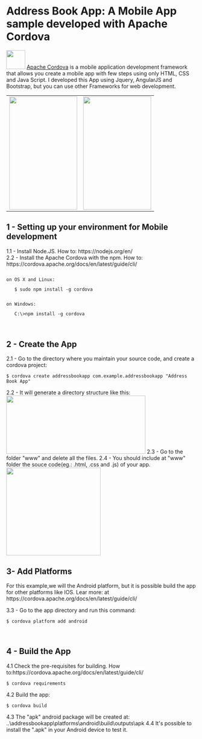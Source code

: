 # Address Book App: A Mobile App sample developed with Apache Cordova
<p><img src="http://cordova.apache.org/static/img/cordova_bot.png" width="50" height="50"> <a href="http://cordova.apache.org/">Apache Cordova</a> is a mobile application development framework that allows you create a mobile app with few steps using only HTML, CSS and Java Script. I developed this App using  Jquery, AngularJS and Bootstrap, but you can use other Frameworks for web development.</P>
<table>
<tr>
<td>
  <img src="http://firmino.somee.com/static/img/printAndroidAddressApp.png" width="180" height="300">
</td>
<td>
  <img src="http://firmino.somee.com/static/img/printAndroidAddressApp2.png" width="180" height="300">
</td>
</tr>
</table>


<h2>1 - Setting up your environment for Mobile development </h2>
1.1 - Install Node.JS.  How to: https://nodejs.org/en/ <br>
2.2 - Install the Apache Cordova with the npm. How to: https://cordova.apache.org/docs/en/latest/guide/cli/
<div><pre><code class="language-bash" data-lang="bash"><p>on OS X and Linux:</p>   <span class="nv">$ </span>sudo npm install -g cordova
</code></pre></div>
<div><pre><code class="language-bash" data-lang="bash"><p>on Windows:</p>   C:\&gt;npm install -g cordova
</code></pre></div>
<br>
<h2>2 - Create the App</h2>
2.1 - Go to the directory where you maintain your source code, and create a cordova project:
<div class="highlight"><pre><code class="language-bash" data-lang="bash"><span class="gp">$ </span>cordova create addressbookapp com.example.addressbookapp "Address Book App"
</code></pre></div>
2.2 - It will generate a directory structure like this:
 <img src="http://firmino.somee.com/static/img/dirapp.png" width="369" height="154">
2.3 - Go to the folder "www" and delete all the files. 
2.4 - You should include at "www" folder the souce code(eg.: .html, .css and .js) of your app.
 <img src="http://firmino.somee.com/static/img/wwwfolder.png" width="250" height="233">
<br>
<h2>3- Add Platforms</h2>
<p>For this example,we will the Android platform, but it is possible build the app for other platforms like IOS. Lear more: at https://cordova.apache.org/docs/en/latest/guide/cli/ </p>
3.3 - Go to the app directory and run this command:
<div class="highlight"><pre><code class="language-bash" data-lang="bash"><span class="gp">$ </span>cordova platform add android
</code></pre></div>
<br>
<h2>4 - Build the App</h2>
4.1 Check the pre-requisites for building. How to:https://cordova.apache.org/docs/en/latest/guide/cli/
<div class="highlight"><pre><code class="language-bash" data-lang="bash"><span class="gp">$ </span>cordova requirements
</code></pre></div>
4.2 Build the app:
<div class="highlight"><pre><code class="language-bash" data-lang="bash"><span class="gp">$ </span>cordova build
</code></pre></div>
4.3 The "apk" android package will be created at:
..\addressbookapp\platforms\android\build\outputs\apk
4.4 It's possible to install the ".apk" in your Android device to test it.




